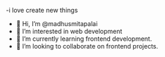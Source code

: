 -i love create new things 
- 👋 Hi, I’m @madhusmitapalai
- 👀 I’m interested in web development
- 🌱 I’m currently learning frontend development.
- 💞️ I’m looking to collaborate on frontend projects.

<!---
madhusmitapalai/madhusmitapalai is a ✨ special ✨ repository because its `README.md` (this file) appears on your GitHub profile.
You can click the Preview link to take a look at your changes.
--->
